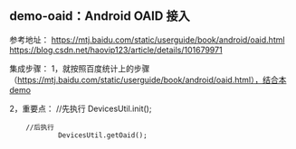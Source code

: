 
## demo-oaid：Android OAID 接入

参考地址：
https://mtj.baidu.com/static/userguide/book/android/oaid.html
https://blog.csdn.net/haovip123/article/details/101679971

集成步骤：
1，就按照百度统计上的步骤（https://mtj.baidu.com/static/userguide/book/android/oaid.html），结合本demo

2，重要点：
 //先执行
        DevicesUtil.init();

        //后执行
                DevicesUtil.getOaid();